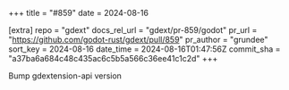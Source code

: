 +++
title = "#859"
date = 2024-08-16

[extra]
repo = "gdext"
docs_rel_url = "gdext/pr-859/godot"
pr_url = "https://github.com/godot-rust/gdext/pull/859"
pr_author = "grundee"
sort_key = 2024-08-16
date_time = 2024-08-16T01:47:56Z
commit_sha = "a37ba6a684c48c435ac6c5b5a566c36ee41c1c2d"
+++

Bump gdextension-api version
